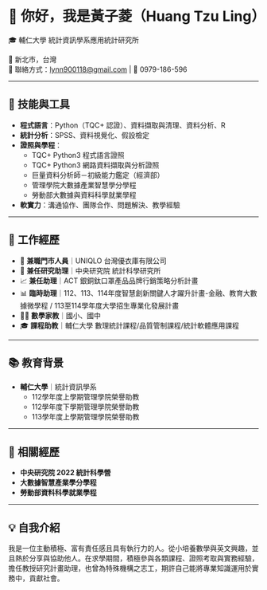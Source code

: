 # 👋 你好，我是黃子菱（Huang Tzu Ling）

🎓 輔仁大學 統計資訊學系應用統計研究所 

📍 新北市，台灣  
📧 聯絡方式：lynn900118@gmail.com | 📱 0979-186-596

---

## 🧰 技能與工具

- **程式語言**：Python（TQC+ 認證）、資料擷取與清理、資料分析、R
- **統計分析**：SPSS、資料視覺化、假設檢定
- **證照與學程**：
  - TQC+ Python3 程式語言證照
  - TQC+ Python3 網路資料擷取與分析證照
  - 巨量資料分析師－初級能力鑑定（經濟部）
  - 管理學院大數據產業智慧學分學程
  - 勞動部大數據與資料科學就業學程
- **軟實力**：溝通協作、團隊合作、問題解決、教學經驗

---

## 💼 工作經歷

- 🏬 **兼職門市人員**｜UNIQLO 台灣優衣庫有限公司  
- 🔬 **兼任研究助理**｜中央研究院 統計科學研究所  
- 📈 **兼任助理**｜ACT 銀銅鈦口罩產品品牌行銷策略分析計畫
- 📊 **臨時助理**｜112、113、114年度智慧創新關鍵⼈才躍升計畫-⾦融、教育⼤數據微學程 / 113至114學年度大學招生專業化發展計畫
- 👩‍🏫 **數學家教**｜國小、國中  
- 🎓 **課程助教**｜輔仁大學 數理統計課程/品質管制課程/統計軟體應用課程

---

## 📚 教育背景

- **輔仁大學**｜統計資訊學系  
  - 112學年度上學期管理學院榮譽助教
  - 112學年度下學期管理學院榮譽助教
  - 113學年度上學期管理學院榮譽助教

---

## 🧪 相關經歷

- **中央研究院 2022 統計科學營**
- **大數據智慧產業學分學程**
- **勞動部資料科學就業學程**

---

## 💡 自我介紹

我是一位主動積極、富有責任感且具有執行力的人。從小培養數學與英文興趣，並且熱於分享與協助他人。在求學期間，積極參與各類課程、證照考取與實務經驗，擔任教授研究計畫助理，也曾為特殊機構之志工，期許自己能將專業知識運用於實務中，貢獻社會。

